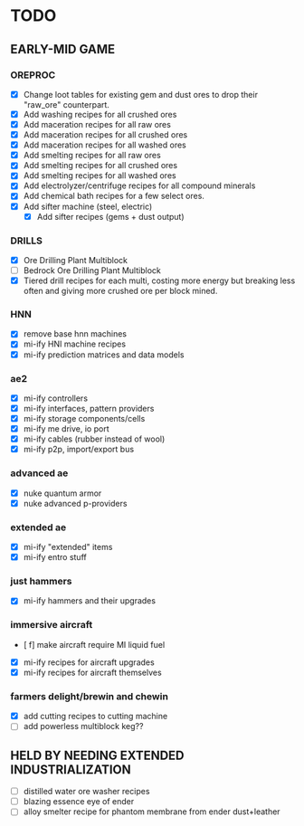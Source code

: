 # TODO

## EARLY-MID GAME

### OREPROC

- [x] Change loot tables for existing gem and dust ores to drop their "raw_ore" counterpart.
- [x] Add washing recipes for all crushed ores
- [x] Add maceration recipes for all raw ores
- [x] Add maceration recipes for all crushed ores
- [x] Add maceration recipes for all washed ores
- [x] Add smelting recipes for all raw ores
- [x] Add smelting recipes for all crushed ores
- [x] Add smelting recipes for all washed ores
- [x] Add electrolyzer/centrifuge recipes for all compound minerals
- [x] Add chemical bath recipes for a few select ores.
- [x] Add sifter machine (steel, electric)
  - [x] Add sifter recipes (gems + dust output)

### DRILLS

- [x] Ore Drilling Plant Multiblock
- [ ] Bedrock Ore Drilling Plant Multiblock
- [x] Tiered drill recipes for each multi, costing more energy but breaking less often and giving more crushed ore per block mined.

### HNN

- [x] remove base hnn machines
- [x] mi-ify HNI machine recipes
- [x] mi-ify prediction matrices and data models

### ae2

- [x] mi-ify controllers
- [x] mi-ify interfaces, pattern providers
- [x] mi-ify storage components/cells
- [x] mi-ify me drive, io port
- [x] mi-ify cables (rubber instead of wool)
- [x] mi-ify p2p, import/export bus

### advanced ae

- [x] nuke quantum armor
- [x] nuke advanced p-providers

### extended ae

- [x] mi-ify "extended" items
- [x] mi-ify entro stuff

### just hammers

- [x] mi-ify hammers and their upgrades

### immersive aircraft

- [ f] make aircraft require MI liquid fuel
- [x] mi-ify recipes for aircraft upgrades
- [x] mi-ify recipes for aircraft themselves

### farmers delight/brewin and chewin

- [x] add cutting recipes to cutting machine
- [ ] add powerless multiblock keg??

## HELD BY NEEDING EXTENDED INDUSTRIALIZATION

- [ ] distilled water ore washer recipes
- [ ] blazing essence eye of ender
- [ ] alloy smelter recipe for phantom membrane from ender dust+leather
